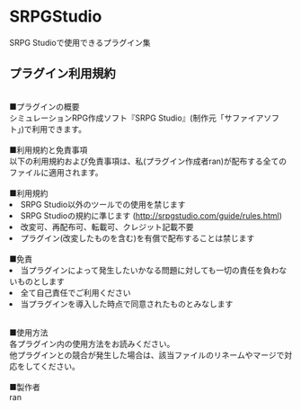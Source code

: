 # SRPGStudio
SRPG Studioで使用できるプラグイン集
<h2>プラグイン利用規約</h2>
<br>
■プラグインの概要<br>
シミュレーションRPG作成ソフト『SRPG Studio』(制作元「サファイアソフト」)で利用できます。<br>
<br>
■利用規約と免責事項<br>
以下の利用規約および免責事項は、私(プラグイン作成者ran)が配布する全てのファイルに適用されます。<br>
<br>
■利用規約
<ui>
<li>SRPG Studio以外のツールでの使用を禁じます</li>
<li>SRPG Studioの規約に準じます (<a href="http://srpgstudio.com/guide/rules.html" rel="nofollow">http://srpgstudio.com/guide/rules.html</a>)</li>
<li>改変可、再配布可、転載可、クレジット記載不要</li>
<li>プラグイン(改変したものを含む)を有償で配布することは禁じます</li>
</ui><br>
■免責<br>
<ui>
<li>当プラグインによって発生したいかなる問題に対しても一切の責任を負わないものとします</li>
<li>全て自己責任でご利用ください</li>
<li>当プラグインを導入した時点で同意されたものとみなします</li>
</ui><br>

■使用方法<br>
各プラグイン内の使用方法をお読みください。<br>
他プラグインとの競合が発生した場合は、該当ファイルのリネームやマージで対応をしてください。<br>
<br>
■製作者<br>
ran
<br>
